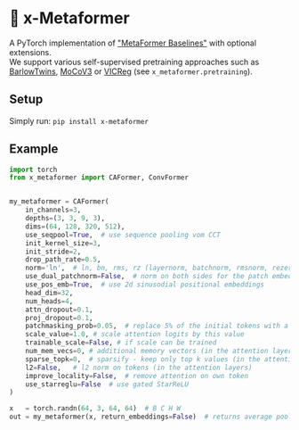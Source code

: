 # 🥞 x-Metaformer

A PyTorch implementation of ["MetaFormer Baselines"](https://arxiv.org/abs/2210.13452) with optional extensions.  
We support various self-supervised pretraining approaches such as [BarlowTwins](https://arxiv.org/abs/2103.03230),
[MoCoV3](https://arxiv.org/abs/2104.02057) or [VICReg](https://arxiv.org/abs/2105.04906) (see ```x_metaformer.pretraining```).


## Setup
Simply run:
```pip install x-metaformer```

## Example
```py
import torch
from x_metaformer import CAFormer, ConvFormer


my_metaformer = CAFormer(
    in_channels=3,
    depths=(3, 3, 9, 3),
    dims=(64, 128, 320, 512),
    use_seqpool=True,  # use sequence pooling vom CCT
    init_kernel_size=3,
    init_stride=2,
    drop_path_rate=0.5,
    norm='ln',  # ln, bn, rms, rz (layernorm, batchnorm, rmsnorm, rezero)
    use_dual_patchnorm=False,  # norm on both sides for the patch embedding
    use_pos_emb=True,  # use 2d sinusodial positional embeddings
    head_dim=32,
    num_heads=4,
    attn_dropout=0.1,
    proj_dropout=0.1,
    patchmasking_prob=0.05,  # replace 5% of the initial tokens with a </mask> token
    scale_value=1.0, # scale attention logits by this value
    trainable_scale=False, # if scale can be trained
    num_mem_vecs=0, # additional memory vectors (in the attention layers)
    sparse_topk=0,  # sparsify - keep only top k values (in the attention layers)
    l2=False,   # l2 norm on tokens (in the attention layers) 
    improve_locality=False,  # remove attention on own token
    use_starreglu=False  # use gated StarReLU
)

x   = torch.randn(64, 3, 64, 64)  # B C H W
out = my_metaformer(x, return_embeddings=False)  # returns average pooled tokens
```